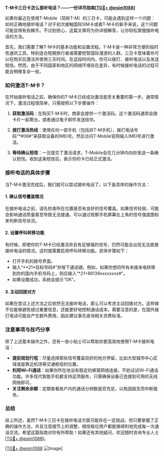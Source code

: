 **T-M卡三日卡怎么接听电话？——一份详尽指南[[TG💪+ @esim1088](https://t.me/s/esim1088)]**

如果你最近在使用T-Mobile（简称T-M）的三日卡，可能会遇到这样一个问题：如何正确地接听电话？对于初次接触国际SIM卡或者T-M卡的新手来说，这个问题可能显得有些棘手。不过别担心，这篇文章将为你详细解答，让你轻松掌握接听电话的方法。

首先，我们需要了解T-M卡的基本功能和设置流程。T-M卡是一种非常方便的临时性通讯工具，特别适合短期旅行者或需要短暂国际漫游的人群。三日卡意味着你可以在购买后激活并使用三天时间。在这段时间内，你可以拨打、接听电话以及发送短信。然而，由于不同国家和地区的网络环境存在差异，有时候接听电话的过程可能会稍微复杂一些。

### 如何激活T-M卡？

在开始接听电话之前，确保你的T-M卡已经成功激活是至关重要的第一步。通常情况下，激活过程很简单，只需按照以下步骤操作：

1. **获取激活码**：在购买T-M卡时，商家会提供一个激活码。这个激活码通常会随卡片一起寄出，或者通过电子邮件发送给你。
   
2. **拨打激活热线**：使用任何一部手机（包括非T-M手机），拨打电话号码“*#06#”来获取设备的IMEI号。然后访问T-Mobile官网输入IMEI号进行激活。

3. **等待确认短信**：一旦提交了激活请求，T-Mobile会在几分钟内向你发送一条确认短信。收到这条短信后，表示你的卡已经正式激活。

### 接听电话的具体步骤

当T-M卡激活完成后，我们就可以尝试接听电话了。以下是具体的操作方法：

#### 1. 确认信号覆盖情况
在接听电话之前，请先检查所在位置是否有良好的信号覆盖。如果信号较弱，可能会影响通话质量甚至导致无法接通。可以通过观察手机屏幕左上角的信号强度图标来判断信号状况。

#### 2. 设置呼叫转移功能
有时候，即使你的T-M卡已经激活并且有足够强的信号，仍然可能会出现无法直接接听电话的情况。这时就需要启用呼叫转移功能。具体步骤如下：
   - 打开手机的拨号界面。
   - 输入“**21*目标号码#”并按下通话键。例如，如果你想将所有未接来电转移到你的国内手机号码上，则应输入“**21*+86139xxxxxxxx#”。
   - 如果设置成功，系统会提示“OK”。

#### 3. 主动回拨对方
如果在尝试上述方法之后依然无法接听电话，那么可以考虑主动回拨对方。这样做不仅能够避免错过重要信息，还能更好地控制通话成本。需要注意的是，在国外拨打电话可能会产生额外费用，因此建议事先查询相关资费标准。

### 注意事项与技巧分享

除了上述基本操作之外，还有一些小贴士可以帮助你更高效地使用T-M卡接听电话：

- **提前规划行程**：尽量选择那些信号覆盖较好的地方停留，比如大型城市中心区域或是靠近机场等交通枢纽的位置。
- **利用Wi-Fi通话**：如果你所在地没有稳定的蜂窝网络连接，不妨试试Wi-Fi通话功能。许多现代智能手机都支持这项服务，只需确保设备已连接到可用的无线网络即可。
- **关注剩余余额**：定期查看账户内的通话分钟数是否充足，以免因超支而中断服务。

### 总结

综上所述，虽然T-M卡三日卡在接听电话方面可能存在一定挑战，但只要掌握了正确的操作方法，并且注意细节上的调整，相信每位用户都能够顺利地完成每一次通话交流。希望这篇指南对你有所帮助！如果还有其他疑问，欢迎随时咨询专业人士[[TG💪+ @esim1088](https://t.me/s/esim1088)]。

[[TG💪+ @esim1088](https://t.me/s/esim1088) ![Image](https://i.postimg.cc/4NQfJmqS/Snipaste-2025-05-13-00-14-12.png)]